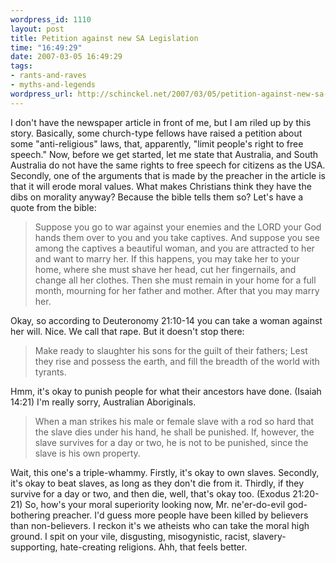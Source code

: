 ```yaml
--- 
wordpress_id: 1110
layout: post
title: Petition against new SA Legislation
time: "16:49:29"
date: 2007-03-05 16:49:29
tags: 
- rants-and-raves
- myths-and-legends
wordpress_url: http://schinckel.net/2007/03/05/petition-against-new-sa-legislation/
---
```

I don't have the newspaper article in front of me, but I am riled up by this story. Basically, some church-type fellows have raised a petition about some "anti-religious" laws, that, apparently, "limit people's right to free speech." Now, before we get started, let me state that Australia, and South Australia do not have the same rights to free speech for citizens as the USA. Secondly, one of the arguments that is made by the preacher in the article is that it will erode moral values. What makes Christians think they have the dibs on morality anyway? Because the bible tells them so? Let's have a quote from the bible: 

> Suppose you go to war against your enemies and the LORD your God hands them over to you and you take captives. And suppose you see among the captives a beautiful woman, and you are attracted to her and want to marry her. If this happens, you may take her to your home, where she must shave her head, cut her fingernails, and change all her clothes. Then she must remain in your home for a full month, mourning for her father and mother. After that you may marry her. 

Okay, so according to Deuteronomy 21:10-14 you can take a woman against her will. Nice. We call that rape. But it doesn't stop there: 

> Make ready to slaughter his sons for the guilt of their fathers; Lest they rise and possess the earth, and fill the breadth of the world with tyrants.

Hmm, it's okay to punish people for what their ancestors have done. (Isaiah 14:21) I'm really sorry, Australian Aboriginals. 

> When a man strikes his male or female slave with a rod so hard that the slave dies under his hand, he shall be punished. If, however, the slave survives for a day or two, he is not to be punished, since the slave is his own property.

Wait, this one's a triple-whammy. Firstly, it's okay to own slaves. Secondly, it's okay to beat slaves, as long as they don't die from it. Thirdly, if they survive for a day or two, and then die, well, that's okay too. (Exodus 21:20-21) So, how's your moral superiority looking now, Mr. ne'er-do-evil god-bothering preacher. I'd guess more people have been killed by believers than non-believers. I reckon it's we atheists who can take the moral high ground. I spit on your vile, disgusting, misogynistic, racist, slavery-supporting, hate-creating religions. Ahh, that feels better. 
